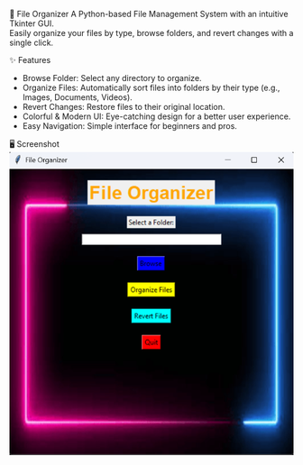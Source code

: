 📂 File Organizer
A Python-based File Management System with an intuitive Tkinter GUI.  
Easily organize your files by type, browse folders, and revert changes with a single click.

✨ Features
- Browse Folder: Select any directory to organize.
- Organize Files: Automatically sort files into folders by their type (e.g., Images, Documents, Videos).
- Revert Changes: Restore files to their original location.
- Colorful & Modern UI: Eye-catching design for a better user experience.
- Easy Navigation: Simple interface for beginners and pros.

🖥️ Screenshot
![File Organizer Screenshot](Screenshot.png)

